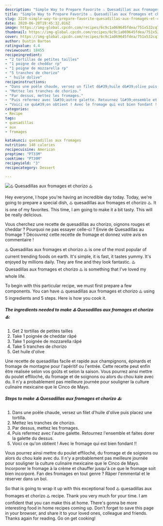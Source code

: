 ```yaml
---
description: "Simple Way to Prepare Favorite ♨️ Quesadillas aux fromages et chorizo ♨️"
title: "Simple Way to Prepare Favorite ♨️ Quesadillas aux fromages et chorizo ♨️"
slug: 2228-simple-way-to-prepare-favorite-quesadillas-aux-fromages-et-chorizo
date: 2020-06-28T19:45:32.016Z
image: https://img-global.cpcdn.com/recipes/6c9c1a069645fdea/751x532cq70/♨️-quesadillas-aux-fromages-et-chorizo-♨️-photo-principale-de-la-recette.jpg
thumbnail: https://img-global.cpcdn.com/recipes/6c9c1a069645fdea/751x532cq70/♨️-quesadillas-aux-fromages-et-chorizo-♨️-photo-principale-de-la-recette.jpg
cover: https://img-global.cpcdn.com/recipes/6c9c1a069645fdea/751x532cq70/♨️-quesadillas-aux-fromages-et-chorizo-♨️-photo-principale-de-la-recette.jpg
author: Dustin Barton
ratingvalue: 4.4
reviewcount: 18455
recipeingredient:
- "2 tortillas de petites tailles"
- "1 poigne de cheddar rp"
- "1 poigne de mozzarella rp"
- "5 tranches de chorizo"
- " huile dolive"
recipeinstructions:
- "Dans une poêle chaude, versez un filet d&#39;huile d&#39;olive puis placez une tortilla."
- "Mettez les tranches de chorizo."
- "Par dessus, mettez les fromages."
- "Puis refermez avec l&#39;autre galette. Retournez l&#39;ensemble et faites dorer la galette du dessus."
- "Voici ce qu&#39;on obtient ! Avec le fromage qui est bien fondant !!"
categories:
- Recipe
tags:
- quesadillas
- aux
- fromages

katakunci: quesadillas aux fromages 
nutrition: 148 calories
recipecuisine: American
preptime: "PT33M"
cooktime: "PT39M"
recipeyield: "3"
recipecategory: Dessert

---
```



![♨️ Quesadillas aux fromages et chorizo ♨️](https://img-global.cpcdn.com/recipes/6c9c1a069645fdea/751x532cq70/♨️-quesadillas-aux-fromages-et-chorizo-♨️-photo-principale-de-la-recette.jpg)

Hey everyone, I hope you're having an incredible day today. Today, we're going to prepare a special dish, ♨️ quesadillas aux fromages et chorizo ♨️. It is one of my favorites. This time, I am going to make it a bit tasty. This will be really delicious.

Vous cherchez une recette de quesadillas au chorizo, oignons rouges et cheddar ? Pourquoi ne pas essayer celle-ci ? Envie de Quesadillas au fromage ? Découvrez cette recette de fromage et donnez votre avis en commentaire !

♨️ Quesadillas aux fromages et chorizo ♨️ is one of the most popular of current trending foods on earth. It's simple, it is fast, it tastes yummy. It's enjoyed by millions daily. They are fine and they look fantastic. ♨️ Quesadillas aux fromages et chorizo ♨️ is something that I've loved my whole life.


To begin with this particular recipe, we must first prepare a few components. You can have ♨️ quesadillas aux fromages et chorizo ♨️ using 5 ingredients and 5 steps. Here is how you cook it.

<!--inarticleads1-->

##### The ingredients needed to make ♨️ Quesadillas aux fromages et chorizo ♨️:

1. Get 2 tortillas de petites tailles
1. Take 1 poignée de cheddar râpé
1. Take 1 poignée de mozzarella râpé
1. Take 5 tranches de chorizo
1. Get  huile d&#39;olive


Une recette de quesadillas facile et rapide aux champignons, épinards et fromage de montagne pour l&#39;apéritif ou l&#39;entrée. Cette recette peut enfin être réalisée selon vos goûts et selon la saison. Vous pourrez ainsi mettre du poulet effiloché, du fromage et de soignons ou alors du chou kale avec du. Il n&#39;y a probablement pas meilleure journée pour souligner la culture culinaire mexicaine que le Cinco de Mayo. 

<!--inarticleads2-->

##### Steps to make ♨️ Quesadillas aux fromages et chorizo ♨️:

1. Dans une poêle chaude, versez un filet d&#39;huile d&#39;olive puis placez une tortilla.
1. Mettez les tranches de chorizo.
1. Par dessus, mettez les fromages.
1. Puis refermez avec l&#39;autre galette. Retournez l&#39;ensemble et faites dorer la galette du dessus.
1. Voici ce qu&#39;on obtient ! Avec le fromage qui est bien fondant !!


Vous pourrez ainsi mettre du poulet effiloché, du fromage et de soignons ou alors du chou kale avec du. Il n&#39;y a probablement pas meilleure journée pour souligner la culture culinaire mexicaine que le Cinco de Mayo. Incorporer le fromage à la crème et chauffer jusqu&#39;à ce que le fromage soit bien incorporé. Fan des fromages en tout genre ? Râper l&#39;emmental et le réserver dans un bol. 

So that is going to wrap it up with this exceptional food ♨️ quesadillas aux fromages et chorizo ♨️ recipe. Thank you very much for your time. I am confident that you can make this at home. There's gonna be more interesting food in home recipes coming up. Don't forget to save this page in your browser, and share it to your loved ones, colleague and friends. Thanks again for reading. Go on get cooking!
